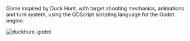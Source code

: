 Game inspired by Duck Hunt, with target shooting mechanics, animations and turn system, using the GDScript scripting language for the Godot engine.

![duckhunt-godot](https://github.com/alfredo1995/DuckHunt/assets/71193893/11867b91-b8b9-4f36-87ff-afd80428602e)
